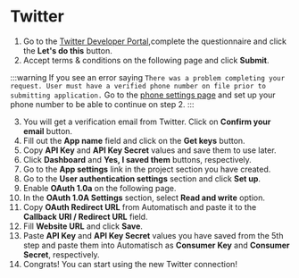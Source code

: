# Twitter

1. Go to the [Twitter Developer Portal](https://developer.twitter.com/en/portal/projects-and-apps),complete the questionnaire and click the **Let's do this** button.
2. Accept terms & conditions on the following page and click **Submit**.

:::warning
If you see an error saying `There was a problem completing your request. User must have a verified phone number on file prior to submitting application.` Go to the [phone settings page](https://twitter.com/settings/phone) and set up your phone number to be able to continue on step 2.
:::

3. You will get a verification email from Twitter. Click on **Confirm your email** button.
4. Fill out the **App name** field and click on the **Get keys** button.
5. Copy **API Key** and **API Key Secret** values and save them to use later.
6. Click **Dashboard** and **Yes, I saved them** buttons, respectively.
7. Go to the **App settings** link in the project section you have created.
8. Go to the **User authentication settings** section and click **Set up**.
9. Enable **OAuth 1.0a** on the following page.
10. In the **OAuth 1.0A Settings** section, select **Read and write** option.
11. Copy **OAuth Redirect URL** from Automatisch and paste it to the **Callback URI / Redirect URL** field.
12. Fill **Website URL** and click **Save**.
13. Paste **API Key** and **API Key Secret** values you have saved from the 5th step and paste them into Automatisch as **Consumer Key** and **Consumer Secret**, respectively.
14. Congrats! You can start using the new Twitter connection!
